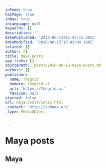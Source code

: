 ```yaml
---
inFeed: true
hasPage: true
inNav: true
inLanguage: null
keywords: []
description: ''
datePublished: '2016-06-13T13:43:15.201Z'
dateModified: '2016-06-13T13:43:04.180Z'
related: []
author: []
title: Maya posts
app_links: []
sourcePath: _posts/2016-06-13-maya-posts.md
authors: []
publisher:
  name: Thegrid
  domain: thegrid.ai
  url: 'https://thegrid.ai'
  favicon: null
starred: false
url: maya-posts/index.html
_context: 'http://schema.org'
_type: MediaObject

---
```

# Maya posts

<article style=""><h1>Maya</h1></article>